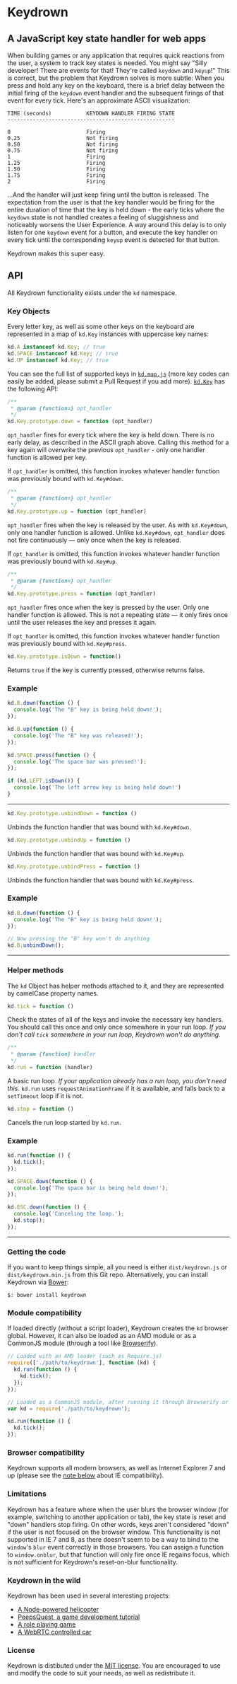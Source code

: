 
# Keydrown

## A JavaScript key state handler for web apps

When building games or any application that requires quick reactions from the
user, a system to track key states is needed.  You might say "Silly developer!
There are events for that! They're called `keydown` and `keyup`!"  This is
correct, but the problem that Keydrown solves is more subtle: When you press
and hold any key on the keyboard, there is a brief delay between the initial
firing of the `keydown` event handler and the subsequent firings of that event
for every tick.  Here's an approximate ASCII visualization:

````
TIME (seconds)           KEYDOWN HANDLER FIRING STATE
-----------------------------------------------------

0                        Firing
0.25                     Not firing
0.50                     Not firing
0.75                     Not firing
1                        Firing
1.25                     Firing
1.50                     Firing
1.75                     Firing
2                        Firing
````

...And the handler will just keep firing until the button is released.  The
expectation from the user is that the key handler would be firing for the
entire duration of time that the key is held down - the early ticks where the
`keydown` state is not handled creates a feeling of sluggishness and noticeably
worsens the User Experience.  A way around this delay is to only listen for one
`keydown` event for a button, and execute the key handler on every tick until
the corresponding `keyup` event is detected for that button.

Keydrown makes this super easy.

## API

All Keydrown functionality exists under the `kd` namespace.

### Key Objects

Every letter key, as well as some other keys on the keyboard are represented in
a map of `kd.Key` instances with uppercase key names:

````javascript
kd.A instanceof kd.Key; // true
kd.SPACE instanceof kd.Key; // true
kd.UP instanceof kd.Key; // true
````

You can see the full list of supported keys in
[`kd.map.js`](https://github.com/jeremyckahn/keydrown/blob/master/src/kd.map.js)
(more key codes can easily be added, please submit a Pull Request if you add
more).
[`kd.Key`](http://jeremyckahn.github.io/keydrown/dist/doc/src/kd.key.js.html)
has the following API:

````javascript
/**
 * @param {function=} opt_handler
 */
kd.Key.prototype.down = function (opt_handler)
````

`opt_handler` fires for every tick where the key is held down.  There is
no early delay, as described in the ASCII graph above.  Calling this method for
a key again will overwrite the previous `opt_handler` - only one handler
function is allowed per key.

If `opt_handler` is omitted, this function invokes whatever handler function
was previously bound with `kd.Key#down`.

````javascript
/**
 * @param {function=} opt_handler
 */
kd.Key.prototype.up = function (opt_handler)
````

`opt_handler` fires when the key is released by the user.  As with
`kd.Key#down`, only one handler function is allowed.  Unlike `kd.Key#down`,
`opt_handler` does not fire continuously — only once when the key is released.

If `opt_handler` is omitted, this function invokes whatever handler function
was previously bound with `kd.Key#up`.

````javascript
/**
 * @param {function=} opt_handler
 */
kd.Key.prototype.press = function (opt_handler)
````

`opt_handler` fires once when the key is pressed by the user.  Only one handler
function is allowed.  This is not a repeating state — it only fires once until
the user releases the key and presses it again.

If `opt_handler` is omitted, this function invokes whatever handler function
was previously bound with `kd.Key#press`.

````javascript
kd.Key.prototype.isDown = function()
````

Returns `true` if the key is currently pressed, otherwise returns false.

### Example

````javascript
kd.B.down(function () {
  console.log('The "B" key is being held down!');
});

kd.B.up(function () {
  console.log('The "B" key was released!');
});

kd.SPACE.press(function () {
  console.log('The space bar was pressed!');
});

if (kd.LEFT.isDown()) {
  console.log('The left arrow key is being held down!')
}
````

-------------------------------------------------------------------------------

````javascript
kd.Key.prototype.unbindDown = function ()
````

Unbinds the function handler that was bound with `kd.Key#down`.

````javascript
kd.Key.prototype.unbindUp = function ()
````

Unbinds the function handler that was bound with `kd.Key#up`.

````javascript
kd.Key.prototype.unbindPress = function ()
````

Unbinds the function handler that was bound with `kd.Key#press`.

### Example

````javascript
kd.B.down(function () {
  console.log('The "B" key is being held down!');
});

// Now pressing the "B" key won't do anything
kd.B.unbindDown();
````

-------------------------------------------------------------------------------

### Helper methods

The `kd` Object has helper methods attached to it, and they are represented by
camelCase property names.

````javascript
kd.tick = function ()
````

Check the states of all of the keys and invoke the necessary key handlers.  You
should call this once and only once somewhere in your run loop.  *If you don't
call `tick` somewhere in your run loop, Keydrown won't do anything.*

````javascript
/**
 * @param {function} handler
 */
kd.run = function (handler)
````

A basic run loop.  *If your application already has a run loop, you don't need
this.*  `kd.run` uses `requestAnimationFrame` if it is available, and falls
back to a `setTimeout` loop if it is not.

````javascript
kd.stop = function ()
````

Cancels the run loop started by `kd.run`.

### Example

````javascript
kd.run(function () {
  kd.tick();
});

kd.SPACE.down(function () {
  console.log('The space bar is being held down!');
});

kd.ESC.down(function () {
  console.log('Canceling the loop.');
  kd.stop();
});
````

-------------------------------------------------------------------------------

### Getting the code

If you want to keep things simple, all you need is either `dist/keydrown.js` or
`dist/keydrown.min.js` from this Git repo.  Alternatively, you can install
Keydrown via [Bower](http://bower.io/):

````
$: bower install keydrown
````

### Module compatibility

If loaded directly (without a script loader), Keydrown creates the `kd` browser
global.  However, it can also be loaded as an AMD module or as a CommonJS
module (through a tool like [Browserify](http://browserify.org/)).

````javascript
// Loaded with an AMD loader (such as Require.js)
require(['./path/to/keydrown'], function (kd) {
  kd.run(function () {
    kd.tick();
  });
});
````

````javascript
// Loaded as a CommonJS module, after running it through Browserify or similar
var kd = require('./path/to/keydrown');

kd.run(function () {
  kd.tick();
});
````

### Browser compatibility

Keydrown supports all modern browsers, as well as Internet Explorer 7 and up
(please see the [note below](#limitations) about IE compatibility).

### Limitations

Keydrown has a feature where when the user blurs the browser window (for
example, switching to another application or tab), the key state is reset and
"down" handlers stop firing.  On other words, keys aren't considered "down" if
the user is not focused on the browser window.  This functionality is not
supported in IE 7 and 8, as there doesn't seem to be a way to bind to the
`window`'s `blur` event correctly in those browsers.  You can assign a function
to `window.onblur`, but that function will only fire once IE regains focus,
which is not sufficient for Keydrown's reset-on-blur functionality.

### Keydrown in the wild

Keydrown has been used in several interesting projects:

* [A Node-powered helicopter](https://github.com/isery/node-copter-webapp)
* [PeepsQuest, a game development tutorial](http://peepsquest.com/tutorials/isometric-placing-avatar.html)
* [A role playing game](https://github.com/quintenpalmer/attempt)
* [A WebRTC controlled car](https://github.com/PosMich/WC-Car)

### License

Keydrown is distibuted under the [MIT
license](http://opensource.org/licenses/MIT).  You are encouraged to use and
modify the code to suit your needs, as well as redistribute it.
